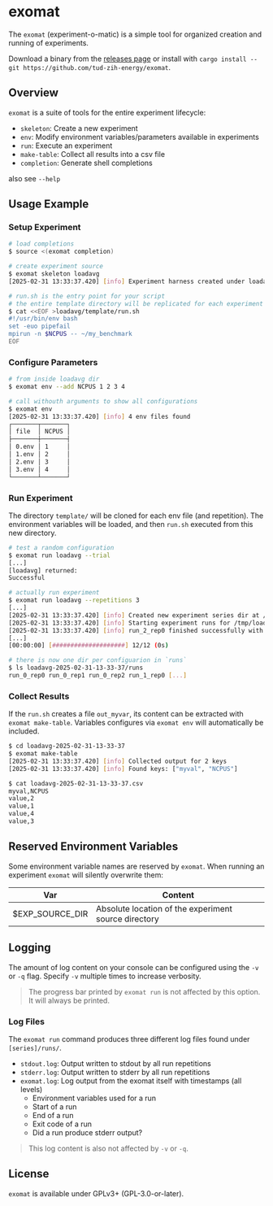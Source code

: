 # exomat
The `exomat` (experiment-o-matic) is a simple tool for organized creation and running of experiments.

Download a binary from the [releases page](https://github.com/tud-zih-energy/exomat/releases) or install with `cargo install --git https://github.com/tud-zih-energy/exomat`.

## Overview
`exomat` is a suite of tools for the entire experiment lifecycle:

- `skeleton`: Create a new experiment
- `env`: Modify environment variables/parameters available in experiments
- `run`: Execute an experiment
- `make-table`: Collect all results into a csv file
- `completion`: Generate shell completions

also see `--help`

## Usage Example
### Setup Experiment
```bash
# load completions
$ source <(exomat completion)

# create experiment source
$ exomat skeleton loadavg
[2025-02-31 13:33:37.420] [info] Experiment harness created under loadavg

# run.sh is the entry point for your script
# the entire template directory will be replicated for each experiment configuration
$ cat <<EOF >loadavg/template/run.sh
#!/usr/bin/env bash
set -euo pipefail
mpirun -n $NCPUS -- ~/my_benchmark
EOF
```

### Configure Parameters
```bash
# from inside loadavg dir
$ exomat env --add NCPUS 1 2 3 4

# call withouth arguments to show all configurations
$ exomat env
[2025-02-31 13:33:37.420] [info] 4 env files found
┌───────┬───────┐
│ file  │ NCPUS │
├───────┼───────┤
│ 0.env │ 1     │
│ 1.env │ 2     │
│ 2.env │ 3     │
│ 3.env │ 4     │
└───────┴───────┘
```

### Run Experiment
The directory `template/` will be cloned for each env file (and repetition).
The environment variables will be loaded, and then `run.sh` executed from this new directory.

```bash
# test a random configuration
$ exomat run loadavg --trial
[...]
[loadavg] returned:
Successful

# actually run experiment
$ exomat run loadavg --repetitions 3
[...]
[2025-02-31 13:33:37.420] [info] Created new experiment series dir at /tmp/loadavg-2025-02-31-13-33-37
[2025-02-31 13:33:37.420] [info] Starting experiment runs for /tmp/loadavg
[2025-02-31 13:33:37.420] [info] run_2_rep0 finished successfully with exit status: 0
[...]
[00:00:00] [####################] 12/12 (0s)

# there is now one dir per configuarion in `runs`
$ ls loadavg-2025-02-31-13-33-37/runs
run_0_rep0 run_0_rep1 run_0_rep2 run_1_rep0 [...]
```

### Collect Results
If the `run.sh` creates a file `out_myvar`, its content can be extracted with `exomat make-table`.
Variables configures via `exomat env` will automatically be included.

```bash
$ cd loadavg-2025-02-31-13-33-37
$ exomat make-table
[2025-02-31 13:33:37.420] [info] Collected output for 2 keys
[2025-02-31 13:33:37.420] [info] Found keys: ["myval", "NCPUS"]

$ cat loadavg-2025-02-31-13-33-37.csv 
myval,NCPUS
value,2
value,1
value,4
value,3
```

## Reserved Environment Variables
Some environment variable names are reserved by `exomat`. When running an
experiment `exomat` will silently overwrite them:

Var             | Content
----------------|---------------------------------
$EXP_SOURCE_DIR | Absolute location of the experiment source directory

## Logging
The amount of log content on your console can be configured using the `-v` or `-q` flag.
Specify `-v` multiple times to increase verbosity.

> The progress bar printed by `exomat run` is not affected by this option. It will always be printed.

### Log Files
The `exomat run` command produces three different log files found under `[series]/runs/`.
- `stdout.log`: Output written to stdout by all run repetitions
- `stderr.log`: Output written to stderr by all run repetitions
- `exomat.log`: Log output from the exomat itself with timestamps (all levels)
    - Environment variables used for a run
    - Start of a run
    - End of a run
    - Exit code of a run
    - Did a run produce stderr output?

> This log content is also not affected by `-v` or `-q`.

## License
`exomat` is available under GPLv3+ (GPL-3.0-or-later).
